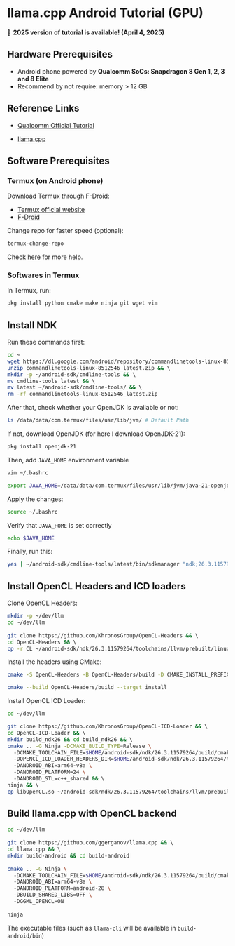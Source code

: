 # llama.cpp Android Tutorial (GPU)

🎉 **2025 version of tutorial is available! (April 4, 2025)**

## Hardware Prerequisites

- Android phone powered by **Qualcomm SoCs: Snapdragon 8 Gen 1, 2, 3 and 8 Elite**
- Recommend by not require: memory > 12 GB

## Reference Links

- [Qualcomm Official Tutorial](https://www.qualcomm.com/developer/blog/2024/11/introducing-new-opn-cl-gpu-backend-llama-cpp-for-qualcomm-adreno-gpu)

- [llama.cpp](https://github.com/ggerganov/llama.cpp)

## Software Prerequisites

### Termux (on Android phone)

Download Termux through F-Droid:

- [Termux official website](https://termux.dev/en/index.html)
- [F-Droid](https://f-droid.org/en/)

Change repo for faster speed (optional):

```bash
termux-change-repo
```

Check [here](https://wiki.termux.com/wiki/Package_Management) for more help.

### Softwares in Termux

In Termux, run:

```bash
pkg install python cmake make ninja git wget vim
```

## Install NDK

Run these commands first:

```bash
cd ~ 
wget https://dl.google.com/android/repository/commandlinetools-linux-8512546_latest.zip && \ 
unzip commandlinetools-linux-8512546_latest.zip && \ 
mkdir -p ~/android-sdk/cmdline-tools && \ 
mv cmdline-tools latest && \ 
mv latest ~/android-sdk/cmdline-tools/ && \ 
rm -rf commandlinetools-linux-8512546_latest.zip 
```

After that, check whether your OpenJDK is available or not:

```bash
ls /data/data/com.termux/files/usr/lib/jvm/ # Default Path
```

If not, download OpenJDK (for here I download OpenJDK-21):

```bash
pkg install openjdk-21
```

Then, add `JAVA_HOME` environment variable

```bash
vim ~/.bashrc
```

```bash
export JAVA_HOME=/data/data/com.termux/files/usr/lib/jvm/java-21-openjdk # Or your own jdk path
```

Apply the changes:

```bash
source ~/.bashrc
```

Verify that `JAVA_HOME` is set correctly 

```bash
echo $JAVA_HOME
```

Finally, run this:

```bash
yes | ~/android-sdk/cmdline-tools/latest/bin/sdkmanager "ndk;26.3.11579264" 
```

## Install OpenCL Headers and ICD loaders

Clone OpenCL Headers:

```bash
mkdir -p ~/dev/llm 
cd ~/dev/llm 
 
git clone https://github.com/KhronosGroup/OpenCL-Headers && \ 
cd OpenCL-Headers && \ 
cp -r CL ~/android-sdk/ndk/26.3.11579264/toolchains/llvm/prebuilt/linux-x86_64/sysroot/usr/include 
```

Install the headers using CMake:

```bash
cmake -S OpenCL-Headers -B OpenCL-Headers/build -D CMAKE_INSTALL_PREFIX=OpenCL-Headers/install
```

```bash
cmake --build OpenCL-Headers/build --target install
```

Install OpenCL ICD Loader:

```bash
cd ~/dev/llm 
```

```bash
git clone https://github.com/KhronosGroup/OpenCL-ICD-Loader && \ 
cd OpenCL-ICD-Loader && \ 
mkdir build_ndk26 && cd build_ndk26 && \ 
cmake .. -G Ninja -DCMAKE_BUILD_TYPE=Release \ 
  -DCMAKE_TOOLCHAIN_FILE=$HOME/android-sdk/ndk/26.3.11579264/build/cmake/android.toolchain.cmake \ 
  -DOPENCL_ICD_LOADER_HEADERS_DIR=$HOME/android-sdk/ndk/26.3.11579264/toolchains/llvm/prebuilt/linux-x86_64/sysroot/usr/include \ 
  -DANDROID_ABI=arm64-v8a \ 
  -DANDROID_PLATFORM=24 \ 
  -DANDROID_STL=c++_shared && \ 
ninja && \ 
cp libOpenCL.so ~/android-sdk/ndk/26.3.11579264/toolchains/llvm/prebuilt/linux-x86_64/sysroot/usr/lib/aarch64-linux-android 
```

## Build llama.cpp with OpenCL backend

```bash
cd ~/dev/llm 
 
git clone https://github.com/ggerganov/llama.cpp && \ 
cd llama.cpp && \ 
mkdir build-android && cd build-android 
 
cmake .. -G Ninja \ 
  -DCMAKE_TOOLCHAIN_FILE=$HOME/android-sdk/ndk/26.3.11579264/build/cmake/android.toolchain.cmake \ 
  -DANDROID_ABI=arm64-v8a \ 
  -DANDROID_PLATFORM=android-28 \ 
  -DBUILD_SHARED_LIBS=OFF \ 
  -DGGML_OPENCL=ON 
 
ninja 
```

The executable files (such as `llama-cli` will be available in `build-android/bin`)
